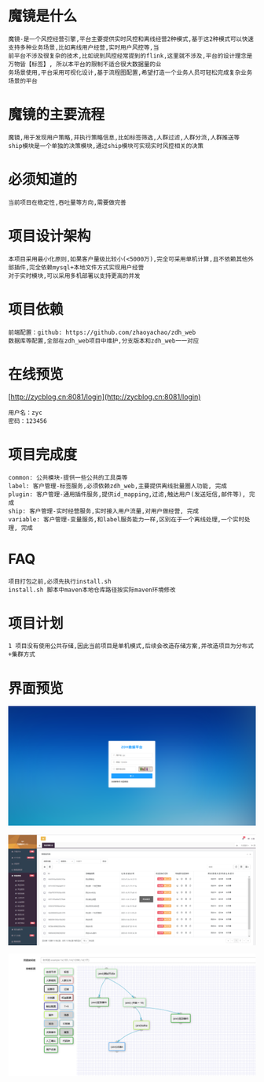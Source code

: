 # 魔镜是什么
    魔镜-是一个风控经营引擎,平台主要提供实时风控和离线经营2种模式,基于这2种模式可以快速支持多种业务场景,比如离线用户经营,实时用户风控等,当
    前平台不涉及很复杂的技术,比如说到风控经常提到的flink,这里就不涉及,平台的设计理念是万物皆【标签】, 所以本平台的限制不适合很大数据量的业
    务场景使用,平台采用可视化设计,基于流程图配置,希望打造一个业务人员可轻松完成复杂业务场景的平台

# 魔镜的主要流程
    魔镜,用于发现用户策略,并执行策略信息,比如标签筛选,人群过滤,人群分流,人群推送等
    ship模块是一个单独的决策模块,通过ship模块可实现实时风控相关的决策

# 必须知道的
    当前项目在稳定性,吞吐量等方向,需要做完善
        
# 项目设计架构
    本项目采用最小化原则,如果客户量级比较小(<5000万),完全可采用单机计算,且不依赖其他外部插件,完全依赖mysql+本地文件方式实现用户经营
    对于实时模块,可以采用多机部署以支持更高的并发

# 项目依赖
    前端配置：github: https://github.com/zhaoyachao/zdh_web
    数据库等配置,全部在zdh_web项目中维护,分支版本和zdh_web一一对应
    
# 在线预览
   [http://zycblog.cn:8081/login](http://zycblog.cn:8081/login)
   
    用户名：zyc
    密码：123456

# 项目完成度
    common: 公共模块-提供一些公共的工具类等
    label: 客户管理-标签服务,必须依赖zdh_web,主要提供离线批量圈人功能, 完成
    plugin: 客户管理-通用插件服务,提供id_mapping,过滤,触达用户(发送短信,邮件等), 完成
    ship: 客户管理-实时经营服务,实时接入用户流量,对用户做经营, 完成
    variable: 客户管理-变量服务,和label服务能力一样,区别在于一个离线处理,一个实时处理, 完成
    
# FAQ
    项目打包之前,必须先执行install.sh
    install.sh 脚本中maven本地仓库路径按实际maven环境修改
    
# 项目计划
    1 项目没有使用公共存储,因此当前项目是单机模式,后续会改造存储方案,并改造项目为分布式+集群方式
    
# 界面预览

![登陆界面](img/login.jpg)

![功能预览](img/index.jpg)

![风控引擎配置界面](img/risk_engine.jpg)    
